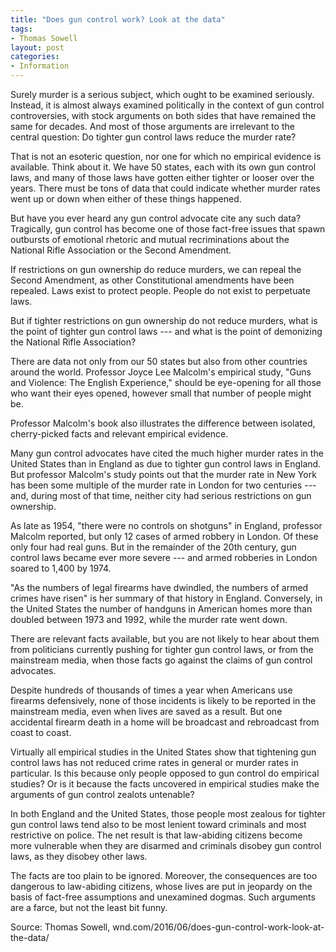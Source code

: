 ```yaml
---
title: "Does gun control work? Look at the data"
tags:
- Thomas Sowell
layout: post
categories:
- Information
---
```


Surely murder is a serious subject, which ought to be examined seriously. Instead, it is almost always examined politically in the context of gun control controversies, with stock arguments on both sides that have remained the same for decades. And most of those arguments are irrelevant to the central question: Do tighter gun control laws reduce the murder rate?

That is not an esoteric question, nor one for which no empirical evidence is available. Think about it. We have 50 states, each with its own gun control laws, and many of those laws have gotten either tighter or looser over the years. There must be tons of data that could indicate whether murder rates went up or down when either of these things happened.

But have you ever heard any gun control advocate cite any such data? Tragically, gun control has become one of those fact-free issues that spawn outbursts of emotional rhetoric and mutual recriminations about the National Rifle Association or the Second Amendment.

If restrictions on gun ownership do reduce murders, we can repeal the Second Amendment, as other Constitutional amendments have been repealed. Laws exist to protect people. People do not exist to perpetuate laws.

But if tighter restrictions on gun ownership do not reduce murders, what is the point of tighter gun control laws --- and what is the point of demonizing the National Rifle Association?

There are data not only from our 50 states but also from other countries around the world. Professor Joyce Lee Malcolm's empirical study, "Guns and Violence: The English Experience," should be eye-opening for all those who want their eyes opened, however small that number of people might be.

Professor Malcolm's book also illustrates the difference between isolated, cherry-picked facts and relevant empirical evidence.

Many gun control advocates have cited the much higher murder rates in the United States than in England as due to tighter gun control laws in England. But professor Malcolm's study points out that the murder rate in New York has been some multiple of the murder rate in London for two centuries --- and, during most of that time, neither city had serious restrictions on gun ownership.

As late as 1954, "there were no controls on shotguns" in England, professor Malcolm reported, but only 12 cases of armed robbery in London. Of these only four had real guns. But in the remainder of the 20th century, gun control laws became ever more severe --- and armed robberies in London soared to 1,400 by 1974.

"As the numbers of legal firearms have dwindled, the numbers of armed crimes have risen" is her summary of that history in England. Conversely, in the United States the number of handguns in American homes more than doubled between 1973 and 1992, while the murder rate went down.

There are relevant facts available, but you are not likely to hear about them from politicians currently pushing for tighter gun control laws, or from the mainstream media, when those facts go against the claims of gun control advocates.

Despite hundreds of thousands of times a year when Americans use firearms defensively, none of those incidents is likely to be reported in the mainstream media, even when lives are saved as a result. But one accidental firearm death in a home will be broadcast and rebroadcast from coast to coast.

Virtually all empirical studies in the United States show that tightening gun control laws has not reduced crime rates in general or murder rates in particular. Is this because only people opposed to gun control do empirical studies? Or is it because the facts uncovered in empirical studies make the arguments of gun control zealots untenable?

In both England and the United States, those people most zealous for tighter gun control laws tend also to be most lenient toward criminals and most restrictive on police. The net result is that law-abiding citizens become more vulnerable when they are disarmed and criminals disobey gun control laws, as they disobey other laws.

The facts are too plain to be ignored. Moreover, the consequences are too dangerous to law-abiding citizens, whose lives are put in jeopardy on the basis of fact-free assumptions and unexamined dogmas. Such arguments are a farce, but not the least bit funny.

Source: Thomas Sowell, wnd.com/2016/06/does-gun-control-work-look-at-the-data/
